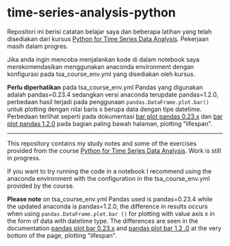 # time-series-analysis-python

Repositori ini berisi catatan belajar saya dan beberapa latihan yang telah disediakan dari kursus [Python for Time Series Data Analysis](https://www.udemy.com/share/101WWMAEMad15SRX8D/). Pekerjaan masih dalam progres. 

Jika anda ingin mencoba menjalankan kode di dalam notebook saya merekomendasikan menggunakan anaconda environment dengan konfigurasi pada tsa_course_env.yml yang disediakan oleh kursus. 

**Perlu diperhatikan** pada tsa_course_env.yml Pandas yang digunakan adalah pandas=0.23.4 sedangkan versi anaconda terupdate pandas=1.2.0, perbedaan hasil terjadi pada penggunaan ```pandas.DataFrame.plot.bar()``` untuk plotting dengan nilai baris x berupa data dengan tipe datetime. Perbedaan terlihat seperti pada dokumentasi [bar plot pandas 0.23.x](https://pandas.pydata.org/pandas-docs/version/0.23/generated/pandas.DataFrame.plot.bar.html) dan [bar plot pandas 1.2.0](https://pandas.pydata.org/pandas-docs/stable/reference/api/pandas.DataFrame.plot.bar.html) pada bagian paling bawah halaman, plotting "lifespan".

---

This repository contains my study notes and some of the exercises provided from the course [Python for Time Series Data Analysis](https://www.udemy.com/share/101WWMAEMad15SRX8D/). Work is still in progress. 

If you want to try running the code in a notebook I recommend using the anaconda environment with the configuration in the tsa_course_env.yml provided by the course. 

**Please note** on tsa_course_env.yml Pandas used is pandas=0.23.4 while the updated anaconda is pandas=1.2.0, the difference in results occurs when using ```pandas.DataFrame.plot.bar ()``` for plotting with value axis x in the form of data with datetime type. The differences are seen in the documentation [pandas plot bar 0.23.x](https://pandas.pydata.org/pandas-docs/version/0.23/generated/pandas.DataFrame.plot.bar.html) and [pandas plot bar 1.2 .0](https://pandas.pydata.org/pandas-docs/stable/reference/api/pandas.DataFrame.plot.bar.html) at the very bottom of the page, plotting "lifespan".
